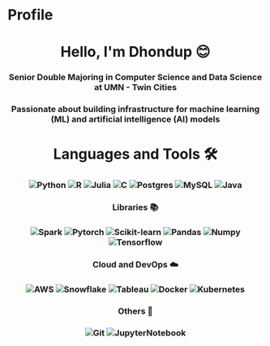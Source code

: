 # Profile

<h1 align="center">Hello, I'm Dhondup 😊 </h1>
<h3 align="center">Senior Double Majoring in Computer Science and Data Science at UMN - Twin Cities</h3>
<h3 align="center"> Passionate about building infrastructure for machine learning (ML) and artificial intelligence (AI) models </h3>


<!-- - Check out my [portfolio](https://noahjpark.github.io/portfolio) -->

<h1 align="center">Languages and Tools 🛠 </h1>
<h3 align="center"> 
  
![Python](https://img.shields.io/badge/python-3670A0?style=for-the-badge&logo=python&logoColor=ffdd54)
![R](https://img.shields.io/badge/R-%23323330.svg?style=for-the-badge&logo=R&logoColor=skyblue)
![Julia](https://img.shields.io/badge/Julia-%23323330.svg?style=for-the-badge&logo=Julia&logoColor=grey)
![C](https://img.shields.io/badge/C-%23323330.svg?style=for-the-badge&logo=C&logoColor=%23F7DF1E)
![Postgres](https://img.shields.io/badge/postgres-%23316192.svg?style=for-the-badge&logo=postgresql&logoColor=white)
![MySQL](https://img.shields.io/badge/mysql-%%23F7DF1E.svg?style=for-the-badge&logo=mysql&logoColor=%23F7DF1E)
![Java](https://img.shields.io/badge/java-%23323330.svg?style=for-the-badge&logo=java&logoColor=%23F7DF1E)

</h3>
<h3 align="center"> Libraries 📚 </h3>
<h3 align="center"> 
  
![Spark](https://img.shields.io/badge/spark-%23323330.svg?style=for-the-badge&logo=spark&logoColor=orange)
![Pytorch](https://img.shields.io/badge/pytorch-%23323330.svg?style=for-the-badge&logo=pytorch&logoColor=%23F7DF1E)
![Scikit-learn](https://img.shields.io/badge/scikit-learn-%23323330.svg?style=for-the-badge&logo=scikit-learn&logoColor=%23F7DF1E)
![Pandas](https://img.shields.io/badge/pandas-%23323330.svg?style=for-the-badge&logo=pandas&logoColor=%23F7DF1E)
![Numpy](https://img.shields.io/badge/numpy-%23323330.svg?style=for-the-badge&logo=numpy&logoColor=%23F7DF1E)
![Tensorflow](https://img.shields.io/badge/tensorflow-%23323330.svg?style=for-the-badge&logo=tensorflow&logoColor=orange)

</h3>
<h3 align="center"> Cloud and DevOps ☁️ </h3>
<h3 align="center"> 

![AWS](https://img.shields.io/badge/aws-%23323330.svg?style=for-the-badge&logo=aws&logoColor=orange)
![Snowflake](https://img.shields.io/badge/snowflake-%23323330.svg?style=for-the-badge&logo=snowflake&logoColor=%23F7DF1E)
![Tableau](https://img.shields.io/badge/tableau-%23323330.svg?style=for-the-badge&logo=tableau&logoColor=%23F7DF1E)
![Docker](https://img.shields.io/badge/docker-%23323330.svg?style=for-the-badge&logo=docker&logoColor=%23F7DF1E)
![Kubernetes](https://img.shields.io/badge/kubernetes-%23323330.svg?style=for-the-badge&logo=kubernetes&logoColor=%23F7DF1E)
</h3>
<h3 align="center">Others 👜 </h3>
<h3 align="center"> 
  
![Git](https://img.shields.io/badge/git-%23323330.svg?style=for-the-badge&logo=git&logoColor=orange)
![JupyterNotebook](https://img.shields.io/badge/jupyternotebook-%23323330.svg?style=for-the-badge&logo=jupyternotebook&logoColor=%23F7DF1E)
</h3>

  

